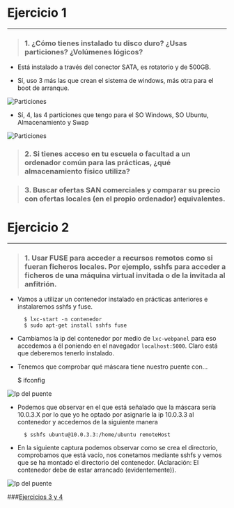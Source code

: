 # Ejercicio 1
-------------

> ### 1\. ¿Cómo tienes instalado tu disco duro? ¿Usas particiones?  ¿Volúmenes lógicos?

* Está instalado a través del conector SATA, es rotatorio y de 500GB.

* Sí, uso 3 más las que crean el sistema de windows, más otra para el boot de arranque.

![Particiones](https://raw.github.com/oskyar/InfraestructuraVirtual/master/Tema4/img/Ejercicio1.1.png)

* Sí, 4, las 4 particiones que tengo para el SO Windows, SO Ubuntu, Almacenamiento y Swap

![Particiones](https://raw.github.com/oskyar/InfraestructuraVirtual/master/Tema4/img/Ejercicio1.3.png)

> ### 2\. Si tienes acceso en tu escuela o facultad a un ordenador común para las prácticas, ¿qué almacenamiento físico utiliza?

> ### 3\. Buscar ofertas SAN comerciales y comparar su precio con ofertas locales (en el propio ordenador) equivalentes.


# Ejercicio 2
------------

> ### 1\. Usar FUSE para acceder a recursos remotos como si fueran ficheros locales. Por ejemplo, sshfs para acceder a ficheros de una máquina virtual invitada o de la invitada al anfitrión.

* Vamos a utilizar un contenedor instalado en prácticas anteriores e instalaremos sshfs y fuse.

		$ lxc-start -n contenedor
		$ sudo apt-get install sshfs fuse

* Cambiamos la ip del contenedor por medio de `lxc-webpanel` para eso accedemos a él poniendo en el navegador `localhost:5000`. Claro está que deberemos tenerlo instalado.

* Tenemos que comprobar qué máscara tiene nuestro puente con...

	$ ifconfig

![Ip del puente](https://raw.github.com/oskyar/InfraestructuraVirtual/master/Tema4/img/Ejercicio2-ifconfig.png)

* Podemos que observar en el que está señalado que la máscara sería 10.0.3.X por lo que yo he optado por asignarle la ip 10.0.3.3 al contenedor y accedemos de la siguiente manera

		$ sshfs ubuntu@10.0.3.3:/home/ubuntu remoteHost

* En la siguiente captura podemos observar como se crea el directorio, comprobamos que está vacío, nos conetamos mediante sshfs y vemos que se ha montado el directorio del contenedor. (Aclaración: El contenedor debe de estar arrancado (evidentemente)).

![Ip del puente](https://raw.github.com/oskyar/InfraestructuraVirtual/master/Tema4/img/Ejercicio2-sshfs.png)


###[Ejercicios 3 y 4](https://github.com/oskyar/InfraestructuraVirtual/blob/master/Tema4/Ejercicios3y4.md)